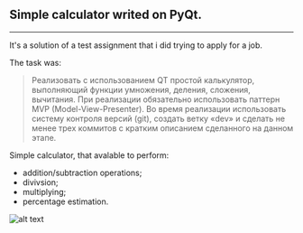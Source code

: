## Simple calculator writed on PyQt.
____
It's a solution of a test assignment that i did trying to apply for a job.

The task was:
> Реализовать с использованием QT простой калькулятор, выполняющий функции умножения, деления, сложения, вычитания. При реализации обязательно использовать паттерн MVP (Model-View-Presenter). 
	Во время реализации использовать систему контроля версий (git), создать ветку «dev» и сделать не менее трех коммитов с кратким описанием сделанного на данном этапе.

Simple calculator, that avalable to perform:
* addition/subtraction operations;
* divivsion;
* multiplying;
* percentage estimation.

![alt text][logo]

[logo]: https://github.com/MDYurchenko/PyQt_Calc_Yurchenko/blob/dev/Calculator.png "Скриншот калькулятора"
